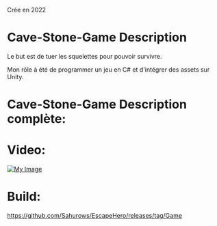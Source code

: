 Crée en 2022
# Cave-Stone-Game Description
Le but est de tuer les squelettes pour pouvoir survivre.

Mon rôle à été de programmer un jeu en C# et d'intégrer des assets sur Unity.

# Cave-Stone-Game Description complète:


# Video:
[![My Image](https://i.imgur.com/XHXMxmM.jpg)](https://www.youtube.com/watch?v=mSbqsa4LgJ0&t=198s)

# Build:
https://github.com/Sahurows/EscapeHero/releases/tag/Game
